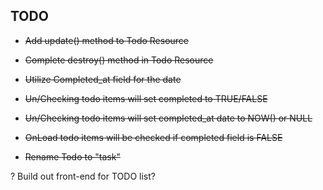 
TODO
----------
- ~~Add update() method to Todo Resource~~
- ~~Complete destroy() method in Todo Resource~~
- ~~Utilize Completed_at field for the date~~
- ~~Un/Checking todo items will set completed to TRUE/FALSE~~
- ~~Un/Checking todo items will set completed_at date to NOW() or NULL~~
- ~~OnLoad todo items will be checked if completed field is FALSE~~

- ~~Rename Todo to "task"~~

? Build out front-end for TODO list?
